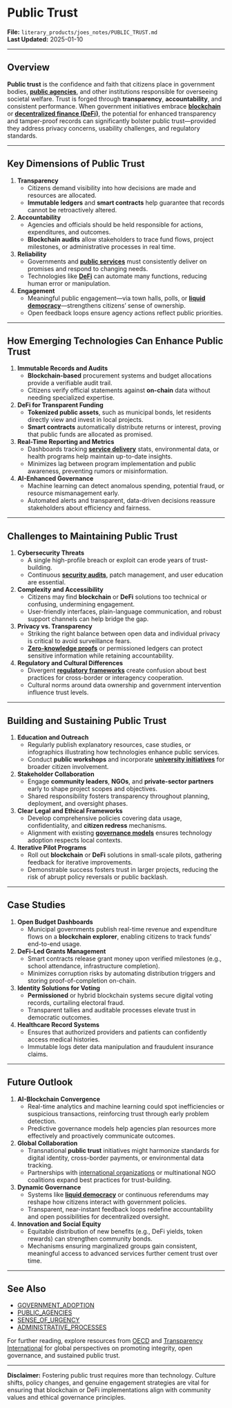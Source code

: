 # Public Trust

**File:** `literary_products/joes_notes/PUBLIC_TRUST.md`\
**Last Updated:** 2025-01-10

***

## Overview

**Public trust** is the confidence and faith that citizens place in government bodies, [**public agencies**](PUBLIC_AGENCIES.md), and other institutions responsible for overseeing societal welfare. Trust is forged through **transparency**, **accountability**, and consistent performance. When government initiatives embrace [**blockchain**](BITCOIN_BASICS.md) or [**decentralized finance (DeFi)**](../CRYPTO/DEFI_INTRO.md), the potential for enhanced transparency and tamper-proof records can significantly bolster public trust—provided they address privacy concerns, usability challenges, and regulatory standards.

***

## Key Dimensions of Public Trust

1. **Transparency**
   * Citizens demand visibility into how decisions are made and resources are allocated.
   * **Immutable ledgers** and **smart contracts** help guarantee that records cannot be retroactively altered.
2. **Accountability**
   * Agencies and officials should be held responsible for actions, expenditures, and outcomes.
   * **Blockchain audits** allow stakeholders to trace fund flows, project milestones, or administrative processes in real time.
3. **Reliability**
   * Governments and [**public services**](PUBLIC_SERVICES.md) must consistently deliver on promises and respond to changing needs.
   * Technologies like [**DeFi**](../CRYPTO/DEFI_INTRO.md) can automate many functions, reducing human error or manipulation.
4. **Engagement**
   * Meaningful public engagement—via town halls, polls, or [**liquid democracy**](../AI/GOVERNANCE_MODELS.md#liquid-democracy)—strengthens citizens’ sense of ownership.
   * Open feedback loops ensure agency actions reflect public priorities.

***

## How Emerging Technologies Can Enhance Public Trust

1. **Immutable Records and Audits**
   * **Blockchain-based** procurement systems and budget allocations provide a verifiable audit trail.
   * Citizens verify official statements against **on-chain** data without needing specialized expertise.
2. **DeFi for Transparent Funding**
   * **Tokenized public assets**, such as municipal bonds, let residents directly view and invest in local projects.
   * **Smart contracts** automatically distribute returns or interest, proving that public funds are allocated as promised.
3. **Real-Time Reporting and Metrics**
   * Dashboards tracking [**service delivery**](../AI/SERVICE_DELIVERY_MODELS.md) stats, environmental data, or health programs help maintain up-to-date insights.
   * Minimizes lag between program implementation and public awareness, preventing rumors or misinformation.
4. **AI-Enhanced Governance**
   * Machine learning can detect anomalous spending, potential fraud, or resource mismanagement early.
   * Automated alerts and transparent, data-driven decisions reassure stakeholders about efficiency and fairness.

***

## Challenges to Maintaining Public Trust

1. **Cybersecurity Threats**
   * A single high-profile breach or exploit can erode years of trust-building.
   * Continuous [**security audits**](../../joes_notes/BLOCKCHAIN_SECURITY.md), patch management, and user education are essential.
2. **Complexity and Accessibility**
   * Citizens may find **blockchain** or **DeFi** solutions too technical or confusing, undermining engagement.
   * User-friendly interfaces, plain-language communication, and robust support channels can help bridge the gap.
3. **Privacy vs. Transparency**
   * Striking the right balance between open data and individual privacy is critical to avoid surveillance fears.
   * [**Zero-knowledge proofs**](../CRYPTO/CRYPTOGRAPHY_BASICS.md#zero-knowledge-proofs-zkps) or permissioned ledgers can protect sensitive information while retaining accountability.
4. **Regulatory and Cultural Differences**
   * Divergent [**regulatory frameworks**](REGULATORY_FRAMEWORKS.md) create confusion about best practices for cross-border or interagency cooperation.
   * Cultural norms around data ownership and government intervention influence trust levels.

***

## Building and Sustaining Public Trust

1. **Education and Outreach**
   * Regularly publish explanatory resources, case studies, or infographics illustrating how technologies enhance public services.
   * Conduct **public workshops** and incorporate [**university initiatives**](UNIVERSITY_INITIATIVES.md) for broader citizen involvement.
2. **Stakeholder Collaboration**
   * Engage **community leaders**, **NGOs**, and **private-sector partners** early to shape project scopes and objectives.
   * Shared responsibility fosters transparency throughout planning, deployment, and oversight phases.
3. **Clear Legal and Ethical Frameworks**
   * Develop comprehensive policies covering data usage, confidentiality, and **citizen redress** mechanisms.
   * Alignment with existing [**governance models**](../AI/GOVERNANCE_MODELS.md) ensures technology adoption respects local contexts.
4. **Iterative Pilot Programs**
   * Roll out **blockchain** or **DeFi** solutions in small-scale pilots, gathering feedback for iterative improvements.
   * Demonstrable success fosters trust in larger projects, reducing the risk of abrupt policy reversals or public backlash.

***

## Case Studies

1. **Open Budget Dashboards**
   * Municipal governments publish real-time revenue and expenditure flows on a **blockchain explorer**, enabling citizens to track funds’ end-to-end usage.
2. **DeFi-Led Grants Management**
   * Smart contracts release grant money upon verified milestones (e.g., school attendance, infrastructure completion).
   * Minimizes corruption risks by automating distribution triggers and storing proof-of-completion on-chain.
3. **Identity Solutions for Voting**
   * **Permissioned** or hybrid blockchain systems secure digital voting records, curtailing electoral fraud.
   * Transparent tallies and auditable processes elevate trust in democratic outcomes.
4. **Healthcare Record Systems**
   * Ensures that authorized providers and patients can confidently access medical histories.
   * Immutable logs deter data manipulation and fraudulent insurance claims.

***

## Future Outlook

1. **AI-Blockchain Convergence**
   * Real-time analytics and machine learning could spot inefficiencies or suspicious transactions, reinforcing trust through early problem detection.
   * Predictive governance models help agencies plan resources more effectively and proactively communicate outcomes.
2. **Global Collaboration**
   * Transnational **public trust** initiatives might harmonize standards for digital identity, cross-border payments, or environmental data tracking.
   * Partnerships with [international organizations](https://www.un.org/) or multinational NGO coalitions expand best practices for trust-building.
3. **Dynamic Governance**
   * Systems like [**liquid democracy**](../AI/GOVERNANCE_MODELS.md#liquid-democracy) or continuous referendums may reshape how citizens interact with government policies.
   * Transparent, near-instant feedback loops redefine accountability and open possibilities for decentralized oversight.
4. **Innovation and Social Equity**
   * Equitable distribution of new benefits (e.g., DeFi yields, token rewards) can strengthen community bonds.
   * Mechanisms ensuring marginalized groups gain consistent, meaningful access to advanced services further cement trust over time.

***

## See Also

* [GOVERNMENT\_ADOPTION](GOVERNMENT_ADOPTION.md)
* [PUBLIC\_AGENCIES](PUBLIC_AGENCIES.md)
* [SENSE\_OF\_URGENCY](SENSE_OF_URGENCY.md)
* [ADMINISTRATIVE\_PROCESSES](ADMINISTRATIVE_PROCESSES.md)

For further reading, explore resources from [OECD](https://www.oecd.org/governance/) and [Transparency International](https://www.transparency.org/) for global perspectives on promoting integrity, open governance, and sustained public trust.

***

**Disclaimer:** Fostering public trust requires more than technology. Culture shifts, policy changes, and genuine engagement strategies are vital for ensuring that blockchain or DeFi implementations align with community values and ethical governance principles.
